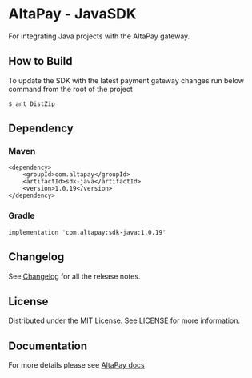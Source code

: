 
# AltaPay - JavaSDK

For integrating Java projects with the AltaPay gateway.

## How to Build

To update the SDK with the latest payment gateway changes run below command from the root of the project

    $ ant DistZip

## Dependency

### Maven

    <dependency>
        <groupId>com.altapay</groupId>
        <artifactId>sdk-java</artifactId>
        <version>1.0.19</version>
    </dependency>

### Gradle

    implementation 'com.altapay:sdk-java:1.0.19'

## Changelog

See [Changelog](CHANGELOG.md) for all the release notes.

## License

Distributed under the MIT License. See [LICENSE](LICENSE) for more information.

## Documentation

For more details please see [AltaPay docs](https://documentation.altapay.com/)
